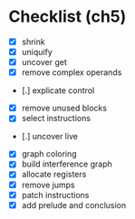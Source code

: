 # Checklist (ch5)

- [x] shrink
- [x] uniquify
- [x] uncover get
- [x] remove complex operands
- [.] explicate control
- [x] remove unused blocks
- [x] select instructions
- [.] uncover live
- [x] graph coloring
- [x] build interference graph
- [x] allocate registers
- [x] remove jumps
- [x] patch instructions
- [x] add prelude and conclusion
